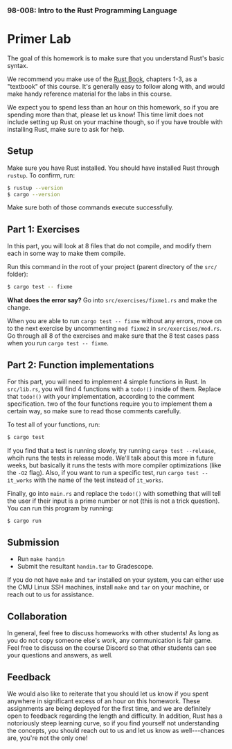 ### 98-008: Intro to the Rust Programming Language
# Primer Lab

The goal of this homework is to make sure that you understand Rust's basic syntax.

We  recommend you make use of the [Rust Book](https://doc.rust-lang.org/book/title-page.html), chapters 1-3, as a "textbook" of this course. It's generally easy to follow along with, and would make handy reference material for the labs in this course.

We expect you to spend less than an hour on this homework, so if you are spending more than that, please let us know! This time limit does not include setting up Rust on your machine though, so if you have trouble with installing Rust, make sure to ask for help.

## Setup

Make sure you have Rust installed. You should have installed Rust through `rustup`. To confirm, run:
```sh
$ rustup --version
$ cargo --version
```
Make sure both of those commands execute successfully.

## Part 1: Exercises

In this part, you will look at 8 files that do not compile, and modify them each in some way to make them compile. 

Run this command in the root of your project (parent directory of the `src/` folder):
```sh
$ cargo test -- fixme
```
**What does the error say?** Go into `src/exercises/fixme1.rs` and make the change.

When you are able to run `cargo test -- fixme` without any errors, move on to the next exercise by uncommenting `mod fixme2` in `src/exercises/mod.rs`. Go through all 8 of the exercises and make sure that the 8 test cases pass when you run `cargo test -- fixme`.


## Part 2: Function implementations

For this part, you will need to implement 4 simple functions in Rust.
In `src/lib.rs`, you will find 4 functions with a `todo!()` inside of them. Replace that `todo!()` with your implementation, according to the comment specification. two of the four functions require you to implement them a certain way, so make sure to read those comments carefully.

To test all of your functions, run:
```sh
$ cargo test
```
If you find that a test is running slowly, try running `cargo test --release`, whcih runs the tests in release mode. We'll talk about this more in future weeks, but basically it runs the tests with more compiler optimizations (like the `-O2` flag). Also, if you want to run a specific test, run `cargo test -- it_works` with the name of the test instead of `it_works`.

Finally, go into `main.rs` and replace the `todo!()` with something that will tell the user if their input is a prime number or not (this is not a trick question). You can run this program by running:
```sh
$ cargo run
```

## Submission 
- Run `make handin`
- Submit the resultant `handin.tar` to Gradescope.

If you do not have `make` and `tar` installed on your system, you can either use the CMU Linux SSH machines, install `make` and `tar` on your machine, or reach out to us for assistance.

## Collaboration
In general, feel free to discuss homeworks with other students! As long as you do not copy someone else's work, any communication is fair game. Feel free to discuss on the course Discord so that other students can see your questions and answers, as well.


## Feedback
We would also like to reiterate that you should let us know if you spent anywhere in significant excess of an hour on this homework. These assignments are being deployed for the first time, and we are definitely open to feedback regarding the length and difficulty. In addition, Rust has a notoriously steep learning curve, so if you find yourself not understanding the concepts, you should reach out to us and let us know as well---chances are, you're not the only one!